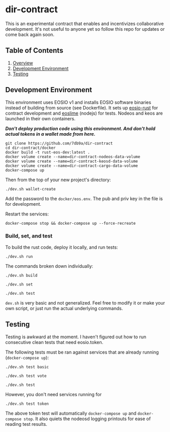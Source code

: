 # dir-contract

This is an experimental contract that enables and incentivizes collaborative development. It's not useful to anyone yet so follow this repo for updates or come back again soon.

## Table of Contents

1. [Overview](#overview)
2. [Development Environment](#development-environment)
3. [Testing](#testing)

## Development Environment

This environment uses EOSIO v1 and installs EOSIO software binaries instead of building from source (see Dockerfile). It sets up [eosio-rust](https://github.com/sagan-software/eosio-rust) for contract development and [eoslime](https://github.com/LimeChain/eoslime) (nodejs) for tests. Nodeos and keos are launched in their own containers.

***Don't deploy production code using this environment. And don't hold actual tokens in a wallet made from here.***

```
git clone https://github.com/7db9a/dir-contract
cd dir-contract/docker
docker build -t rust-eos-dev:latest .
docker volume create --name=dir-contract-nodeos-data-volume
docker volume create --name=dir-contract-keosd-data-volume
docker volume create --name=dir-contract-cargo-data-volume
docker-compose up
```

Then from the top of your new project's directory:

`./dev.sh wallet-create`

Add the password to the `docker/eos.env`. The pub and priv key in the file is for development.

Restart the services:

`docker-compose stop && docker-compose up --force-recreate`


### Build, set, and test

To build the rust code, deploy it locally, and run tests:

`./dev.sh run`

The commands broken down individually:

`./dev.sh build`

`./dev.sh set`

`./dev.sh test`

`dev.sh` is very basic and not generalized. Feel free to modify it or make your own script, or just run the actual underlying commands.

## Testing

Testing is awkward at the moment. I haven't figured out how to run consecutive clean tests that need eosio.token.

The following tests must be ran against services that are already running (`docker-compose up`):

`./dev.sh test basic`

`./dev.sh test vote`

`./dev.sh test`

However, you don't need services running for

`./dev.sh test token`

The above token test will automatically `docker-compose up` and `docker-compose stop`. It also quiets the nodeosd logging printouts for ease of reading test results.
